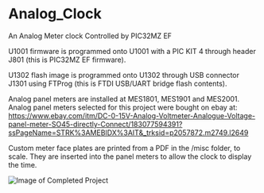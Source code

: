 # Analog_Clock
An Analog Meter clock
Controlled by PIC32MZ EF

U1001 firmware is programmed onto U1001 with a PIC KIT 4 through header J801 (this is PIC32MZ EF firmware).

U1302 flash image is programmed onto U1302 through USB connector J1301 using FTProg (this is FTDI USB/UART bridge flash contents).

Analog panel meters are installed at MES1801, MES1901 and MES2001. Analog panel meters selected for this project were bought on ebay at: https://www.ebay.com/itm/DC-0-15V-Analog-Voltmeter-Analogue-Voltage-panel-meter-SO45-directly-Connect/183077594391?ssPageName=STRK%3AMEBIDX%3AIT&_trksid=p2057872.m2749.l2649

Custom meter face plates are printed from a PDF in the /misc folder, to scale. They are inserted into the panel meters to allow the clock to display the time.




![Image of Completed Project](https://github.com/drewsum/Analog_Clock/blob/master/misc/completed_project.jpg)
